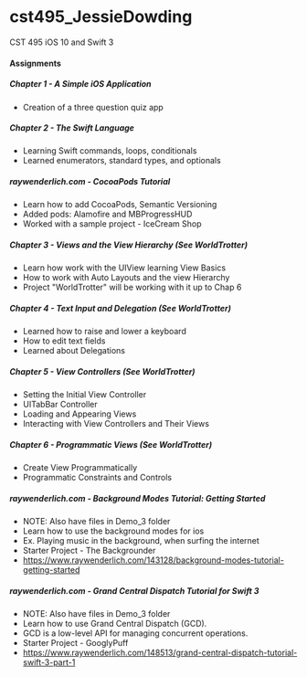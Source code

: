 # cst495_JessieDowding
CST 495 iOS 10 and Swift 3

#### Assignments
##### Chapter 1 - A Simple iOS Application
* Creation of a three question quiz app

##### Chapter 2 - The Swift Language 
* Learning Swift commands, loops, conditionals
* Learned enumerators, standard types, and optionals

##### raywenderlich.com - CocoaPods Tutorial 
* Learn how to add CocoaPods, Semantic Versioning
* Added pods: Alamofire and MBProgressHUD
* Worked with a sample project - IceCream Shop

##### Chapter 3 - Views and the View Hierarchy (See WorldTrotter)
* Learn how work with the UIView learning View Basics
* How to work with Auto Layouts and the view Hierarchy
* Project "WorldTrotter" will be working with it up to Chap 6

##### Chapter 4 - Text Input and Delegation (See WorldTrotter)
* Learned how to raise and lower a keyboard
* How to edit text fields
* Learned about Delegations

##### Chapter 5 - View Controllers (See WorldTrotter)
* Setting the Initial View Controller
* UITabBar Controller
* Loading and Appearing Views
* Interacting with View Controllers and Their Views

##### Chapter 6 - Programmatic Views (See WorldTrotter)
* Create View Programmatically
* Programmatic Constraints and Controls

##### raywenderlich.com - Background Modes Tutorial: Getting Started
* NOTE: Also have files in Demo_3 folder
* Learn how to use the background modes for ios
* Ex. Playing music in the background, when surfing the internet
* Starter Project - The Backgrounder
* https://www.raywenderlich.com/143128/background-modes-tutorial-getting-started

##### raywenderlich.com - Grand Central Dispatch Tutorial for Swift 3
* NOTE: Also have files in Demo_3 folder
* Learn how to use Grand Central Dispatch (GCD).
* GCD is a low-level API for managing concurrent operations. 
* Starter Project - GooglyPuff
* https://www.raywenderlich.com/148513/grand-central-dispatch-tutorial-swift-3-part-1
